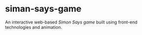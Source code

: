 # siman-says-game
An interactive web-based *Simon Says game* built using front-end technologies and animation.
